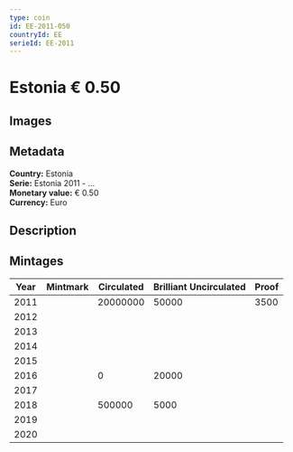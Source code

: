 ```yaml
---
type: coin
id: EE-2011-050
countryId: EE
serieId: EE-2011
---
```


# Estonia € 0.50

## Images


## Metadata

**Country:** Estonia\
**Serie:** Estonia 2011 - ...\
**Monetary value:** € 0.50\
**Currency:** Euro

## Description


## Mintages

| Year | Mintmark | Circulated | Brilliant Uncirculated | Proof |
| ---- | -------- | ---------- | ---------------------- | ----- |
| 2011 |  | 20000000| 50000 | 3500 |
| 2012 |  | |  |  |
| 2013 |  | |  |  |
| 2014 |  | |  |  |
| 2015 |  | |  |  |
| 2016 |  | 0| 20000 |  |
| 2017 |  | |  |  |
| 2018 |  | 500000| 5000 |  |
| 2019 |  | |  |  |
| 2020 |  | |  |  |

